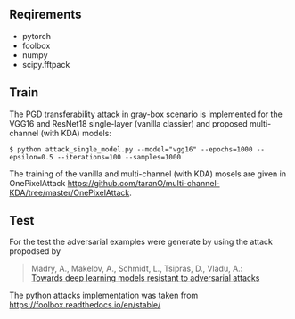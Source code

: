 ## Reqirements
* pytorch
* foolbox
* numpy
* scipy.fftpack

## Train

The PGD transferability attack in gray-box scenario is implemented for the VGG16 and ResNet18 single-layer (vanilla classier) and proposed multi-channel (with KDA) models: 
  
    $ python attack_single_model.py --model="vgg16" --epochs=1000 --epsilon=0.5 --iterations=100 --samples=1000

The training of the vanilla and multi-channel (with KDA) mosels are given in OnePixelAttack https://github.com/taranO/multi-channel-KDA/tree/master/OnePixelAttack.

## Test

For the test the adversarial examples were generate by using the attack propodsed by 
> Madry, A., Makelov, A., Schmidt, L., Tsipras, D., Vladu, A.:  
> [Towards deep learning models resistant to adversarial attacks](https://arxiv.org/pdf/1706.06083.pdf) 

The python attacks implementation was taken from https://foolbox.readthedocs.io/en/stable/
